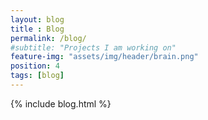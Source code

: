 ```yaml
--- 
layout: blog
title : Blog
permalink: /blog/
#subtitle: "Projects I am working on" 
feature-img: "assets/img/header/brain.png"
position: 4
tags: [blog]
---
```


{% include blog.html %}
